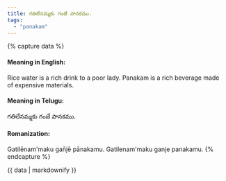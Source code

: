 ```yaml
---
title: గతిలేనమ్మకు గంజే పానకము.
tags:
  - "panakam"
---
```


{% capture data %}
#### Meaning in English:
Rice water is a rich drink to a poor lady.
Panakam is a rich beverage made of expensive materials.

#### Meaning in Telugu:
గతిలేనమ్మకు గంజే పానకము.

#### Romanization:
Gatilēnam'maku gan̄jē pānakamu.
Gatilenam'maku ganje panakamu.
{% endcapture %}

{{ data | markdownify }}

